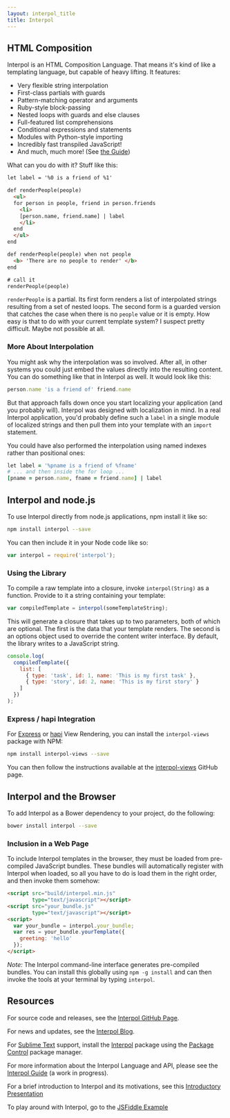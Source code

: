 ```yaml
---
layout: interpol_title
title: Interpol
---
```

## HTML Composition

Interpol is an HTML Composition Language.  That means it's kind of like a templating language, but capable of heavy lifting.  It features:

  * Very flexible string interpolation
  * First-class partials with guards
  * Pattern-matching operator and arguments 
  * Ruby-style block-passing
  * Nested loops with guards and else clauses
  * Full-featured list comprehensions
  * Conditional expressions and statements
  * Modules with Python-style importing
  * Incredibly fast transpiled JavaScript!
  * And much, much more! (See [the Guide](http://interpoljs.io/guide/))

What can you do with it?  Stuff like this:

```html
let label = '%0 is a friend of %1'

def renderPeople(people)
  <ul>
  for person in people, friend in person.friends
    <li>
    [person.name, friend.name] | label
    </li>
  end
  </ul>
end

def renderPeople(people) when not people
  <b> 'There are no people to render' </b>
end

# call it
renderPeople(people)
```

`renderPeople` is a partial.  Its first form renders a list of interpolated strings resulting from a set of nested loops.  The second form is a guarded version that catches the case when there is no `people` value or it is empty.  How easy is that to do with your current template system?  I suspect pretty difficult.  Maybe not possible at all.

### More About Interpolation
You might ask why the interpolation was so involved.  After all, in other systems you could just embed the values directly into the resulting content.  You can do something like that in Interpol as well.  It would look like this: 

```ruby
person.name 'is a friend of' friend.name
```

But that approach falls down once you start localizing your application (and you probably will).  Interpol was designed with localization in mind.  In a real Interpol application, you'd probably define such a `label` in a single module of localized strings and then pull them into your template with an `import` statement.

You could have also performed the interpolation using named indexes rather than positional ones: 

```ruby
let label = '%pname is a friend of %fname'
# ... and then inside the for loop ...
[pname = person.name, fname = friend.name] | label
```

## Interpol and node.js
To use Interpol directly from node.js applications, npm install it like so:

```bash
npm install interpol --save
```

You can then include it in your Node code like so:

```javascript
var interpol = require('interpol');
```

### Using the Library
To compile a raw template into a closure, invoke `interpol(String)` as a function.  Provide to it a string containing your template:

```javascript
var compiledTemplate = interpol(someTemplateString);
```

This will generate a closure that takes up to two parameters, both of which are optional.  The first is the data that your template renders.  The second is an options object used to override the content writer interface.  By default, the library writes to a JavaScript string.

```javascript
console.log(
  compiledTemplate({
    list: [
      { type: 'task', id: 1, name: 'This is my first task' },
      { type: 'story', id: 2, name: 'This is my first story' }
    ]
  })
);
```

### Express / hapi Integration
For [Express](http://expressjs.com/) or [hapi](http://hapijs.com/) View Rendering, you can install the `interpol-views` package with NPM:

```bash
npm install interpol-views --save
```

You can then follow the instructions available at the [interpol-views](http://github.com/kode4food/interpol-views) GitHub page.

## Interpol and the Browser
To add Interpol as a Bower dependency to your project, do the following:

```bash
bower install interpol --save
```

### Inclusion in a Web Page
To include Interpol templates in the browser, they must be loaded from pre-compiled JavaScript bundles.  These bundles will automatically register with Interpol when loaded, so all you have to do is load them in the right order, and then invoke them somehow:

```html
<script src="build/interpol.min.js"
        type="text/javascript"></script>
<script src="your_bundle.js"
        type="text/javascript"></script>
<script>
  var your_bundle = interpol.your_bundle;
  var res = your_bundle.yourTemplate({ 
    greeting: 'hello'
  });
</script>
```

*Note:* The Interpol command-line interface generates pre-compiled bundles.  You can install this globally using `npm -g install` and can then invoke the tools at your terminal by typing `interpol`.

## Resources
For source code and releases, see the [Interpol GitHub Page](http://github.com/kode4food/interpol).

For news and updates, see the [Interpol Blog](http://blog.interpoljs.io/).

For [Sublime Text](http://www.sublimetext.com/) support, install the [Interpol](https://packagecontrol.io/packages/Interpol) package using the [Package Control](https://packagecontrol.io/) package manager.

For more information about the Interpol Language and API, please see the [Interpol Guide](http://interpoljs.io/guide/) (a work in progress).

For a brief introduction to Interpol and its motivations, see this [Introductory Presentation](http://slid.es/kode4food/interpol-berlin-nodejs)

To play around with Interpol, go to the [JSFiddle Example](http://jsfiddle.net/kode4food/Py2xq/)
